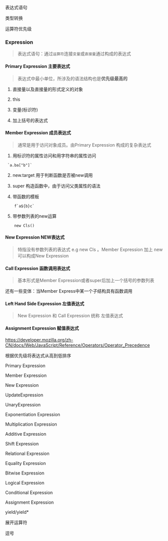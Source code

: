 表达式语句

类型转换

运算符优先级



### Expression

> 表达式语句：通过`运算符`连接`变量`或`直接量`通过构成的表达式

#### Primary Expression 主要表达式

> 表达式中最小单位，所涉及的语法结构也是**优先级最高的**

1. 直接量以及直接量的形式定义的对象

2. this
3. 变量(标识符)
4. 加上括号的表达式

#### Member Expression 成员表达式

> 通常是用于访问对象成员。由Primary Expression 构成的复杂表达式

1. 用标识符的属性访问和用字符串的属性访问    
```
 `a.ba["b"]`
```

2. new.target 用于判断函数是否被new调用

3. super 构造函数中，由于访问父类属性的语法

4. 带函数的模板
```
	f`a${b}c`
```

5. 带参数列表的new运算

```
	new Cls()
```

#### New Expression NEW表达式

> 特指没有参数列表的表达式 e.g new Cls 。Member Expression 加上 new 可以构成New Expression 

#### Call Expression  函数调用表达式

> 基本形式是Member Expression或者super后加上一个括号的参数列表

还有一些变体：当Member Express中某一个子结构具有函数调用

#### Left Hand Side Expression 左值表达式

> New Expression 和 Call Expression 统称 左值表达式

#### Assignment Expression 赋值表达式



https://developer.mozilla.org/zh-CN/docs/Web/JavaScript/Reference/Operators/Operator_Precedence

根据优先级将表达式从高到低排序

Primary Expression



Member Expression



New Expression



UpdateExpression

UnaryExpression



Exponentiation Expression



Multiplication Expression



Additive Expression



Shift Expression



Relational Expression



Equality Expression



Bitwise Expression



Logical Expression



Conditional Expression



Assignment Expression



yield/yield*



展开运算符



逗号